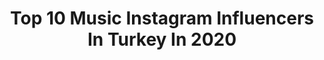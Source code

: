---
title: Top 10 Music Instagram Influencers In Turkey In 2020
description: >-
  Find top music Instagram influencers in Turkey in 2020. Most popular hashtags: #repost #great #yak #world.
platform: Instagram
profiles:
  - username: "massakaofficial"
    fullname: >-
      MASSAKA
    location: "Turkey"
    followers: 407869
    engagement: 1157
    commentsToLikes: 0.030916
    id: ck6ubr9hmb8n90j717bfrmf6t
    verified: true
    hashtags: "#gothic, #massaka, #massakaturkeytour, #massakafamily"
  - username: "atliemree"
    fullname: >-
      Emre Atlı
    location: "Turkey"
    followers: 34956
    engagement: 829
    commentsToLikes: 0.019683
    id: ck14hxki2cn3w0i19p6uyac0o
    verified: false
    hashtags: "#yak, #halloween, #yak"
  - username: "djkbilly"
    fullname: >-
      Onur Kaymak
    location: "Turkey"
    followers: 11104
    engagement: 525
    commentsToLikes: 0.064431
    id: ck5zsqxhtz11u0i144vv6dn1z
    verified: false
    hashtags: "#tourlife, #djkbilly, #ederlezi, #youtube"
  - username: "chrischavezyoga"
    fullname: >-
      Chris Chavez
    location: "Turkey"
    followers: 18392
    engagement: 358
    commentsToLikes: 0.035448
    id: ck14hs24fbucv0i1936c7z32v
    verified: false
    hashtags: "#teamwork, #happynewyear2020, #loveyou, #evdehareket"
  - username: "kozmos.35"
    fullname: >-
      K 0 Z M 0 S
    location: "Turkey"
    followers: 10959
    engagement: 901
    commentsToLikes: 0.016773
    id: ck5hsn6xiwv950i11c2kbnt6m
    verified: false
    hashtags: "#heykozinthegame"
  - username: "deliseyyahra"
    fullname: >-
      Rıza 🇹🇷
    location: "Turkey"
    followers: 2676
    engagement: 2628
    commentsToLikes: 0.269014
    id: ck5q498xno8z20i11uhgefqrs
    verified: false
    hashtags: "#scattohdr, #phoenix, #new, #police"
  - username: "_orhan.yavuz_"
    fullname: >-
      Orh@n Y@vuz
    location: "Turkey"
    followers: 4971
    engagement: 2957
    commentsToLikes: 0.189662
    id: ck14h95lf95se0i198kt09b8w
    verified: false
    hashtags: "#longexpoelite, #bestnatureshots, #gununkaresi, #awesomeglobe"
  - username: "kabuskerim"
    fullname: >-
      Kabus Kerim
    location: "Turkey"
    followers: 13950
    engagement: 792
    commentsToLikes: 0.030664
    id: ck5chkt5vqyqg0i11wqk4w85p
    verified: false
    hashtags: "#karakan, #1997, #overthetop, #repost"
  - username: "handesubasicom"
    fullname: >-
      Hande Subaşı
    location: "Turkey"
    followers: 134104
    engagement: 255
    commentsToLikes: 0.010212
    id: ck5hsjvhzwpq70i111ix7etml
    verified: true
    hashtags: "#storydekalmas, #anniversary, #greece, #evdekal"
  - username: "ardaydin"
    fullname: >-
      Arda Aydın
    location: "Turkey"
    followers: 5514
    engagement: 685
    commentsToLikes: 0.022331
    id: ck5ztmgpp0ph40i14ms1jyep5
    verified: false
    hashtags: "#uniqbox, #biletix, #ba, #biraderlercabaret"
---
